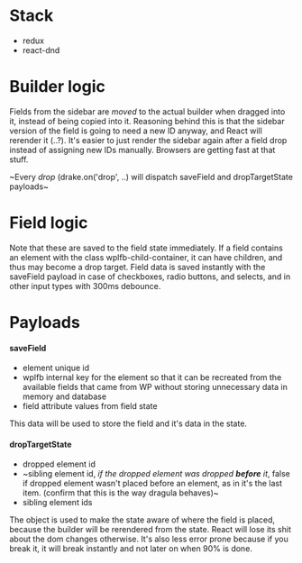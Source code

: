 # Stack
 - redux
 - react-dnd

# Builder logic
Fields from the sidebar are *moved* to the actual builder when dragged into it, instead of being copied into it. Reasoning behind this is that the sidebar version of the field is going to need a new ID anyway, and React will rerender it (..?). It's easier to just render the sidebar again after a field drop instead of assigning new IDs manually. Browsers are getting fast at that stuff.

~Every *drop* (drake.on('drop', ..) will dispatch saveField and dropTargetState payloads~

# Field logic
Note that these are saved to the field state immediately.
If a field contains an element with the class wplfb-child-container, it can have children, and thus may become a drop target. Field data is saved instantly with the saveField payload in case of checkboxes, radio buttons, and selects, and in other input types with 300ms debounce.

# Payloads
#### saveField
 - element unique id
 - wplfb internal key for the element so that it can be recreated from the available fields that came from WP without storing unnecessary data in memory and database
 - field attribute values from field state

 This data will be used to store the field and it's data in the state.

#### dropTargetState
 - dropped element id
 - ~sibling element id, *if the dropped element was dropped **before** it*, false if dropped element wasn't placed before an element, as in it's the last item. (confirm that this is the way dragula behaves)~
 - sibling element ids

 The object is used to make the state aware of where the field is placed, because the builder will be rerendered from the state. React will lose its shit about the dom changes otherwise. It's also less error prone because if you break it, it will break instantly and not later on when 90% is done.
